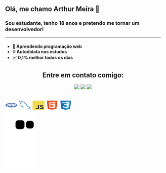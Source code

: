 <h2> Olá, me chamo Arthur Meira 👋 </h2>

### Sou estudante, tenho 18 anos e pretendo me tornar um desenvolvedor!

<hr>

<h4> 
  
- 🧠 Aprendendo programação web <br>
- 💡 Autodidata nos estudos <br>
- 📈 0,1% melhor todos os dias
  
</h4>

<div align="center">

<h2> Entre em contato comigo: </h2>
  
<div>
  <a href="http://arthurmeiraprog@gmail.com/" target="_blank"><img src="https://img.shields.io/badge/-Gmail-%230077B5?style=for-the-badge&logo=Gmail&logoColor=white" target="_blank"></a> 
  <a href="https://instagram.com/meiradev" target="_blank"><img src="https://img.shields.io/badge/-Instagram-%23E4405F?style=for-the-badge&logo=instagram&logoColor=white" target="_blank"></a>
  <a href="https://www.linkedin.com/in/arthur-meira-191737215/" target="_blank"><img src="https://img.shields.io/badge/-LinkedIn-%230077B5?style=for-the-badge&logo=linkedin&logoColor=white" target="_blank"></a> 
   
</div>
 
</div>
</div>

<br>


  
 <div style="display: inline_block"><br>
  <img align="center" alt="Meira-PHP" height="30" width="40" src="https://raw.githubusercontent.com/devicons/devicon/master/icons/php/php-plain.svg">
  <img align="center" alt="Meira-MySQL" height="30" width="40" src="https://raw.githubusercontent.com/devicons/devicon/master/icons/mysql/mysql-plain.svg">
  <img align="center" alt="Meira-js" height="30" width="40" src="https://raw.githubusercontent.com/devicons/devicon/master/icons/javascript/javascript-original.svg">
  <img align="center" alt="Meira-HTML" height="30" width="40" src="https://raw.githubusercontent.com/devicons/devicon/master/icons/html5/html5-original.svg">
  <img align="center" alt="Meira-CSS" height="30" width="40" src="https://raw.githubusercontent.com/devicons/devicon/master/icons/css3/css3-original.svg">
</div>
  
<img src="https://github.com/arthurmeira/arthurmeira/raw/output/github-contribution-grid-snake.svg" alt="snake gif" style="max-width: 100%;">
